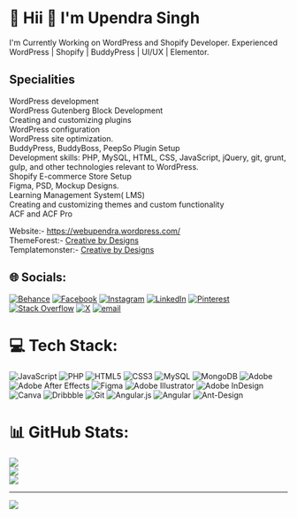 # 💫 Hii 👋 I'm Upendra Singh
I'm Currently Working on WordPress and Shopify Developer. Experienced WordPress | Shopify | BuddyPress | UI/UX | Elementor.

## Specialities
WordPress development<br>
WordPress Gutenberg Block Development<br>
Creating and customizing plugins<br>
WordPress configuration<br>
WordPress site optimization.<br>
BuddyPress, BuddyBoss, PeepSo Plugin Setup<br>
Development skills: PHP, MySQL, HTML, CSS, JavaScript, jQuery, git, grunt, gulp, and other technologies relevant to WordPress.<br>
Shopify E-commerce Store Setup<br>
Figma, PSD, Mockup Designs.<br>
Learning Management System( LMS)<br>
Creating and customizing themes and custom functionality<br>
ACF and ACF Pro<be>

Website:- <a href="https://webupendra.wordpress.com/">https://webupendra.wordpress.com/</a><br>
ThemeForest:- <a href="https://themeforest.net/user/creativbydesigns">Creative by Designs</a><br>
Templatemonster:- <a href="https://www.templatemonster.com/authors/creativbydesigns/">Creative by Designs</a><br>


## 🌐 Socials:
[![Behance](https://img.shields.io/badge/Behance-1769ff?logo=behance&logoColor=white)](https://behance.net/webupendrasingh) [![Facebook](https://img.shields.io/badge/Facebook-%231877F2.svg?logo=Facebook&logoColor=white)](https://facebook.com/upendra.kumarsingh.773) [![Instagram](https://img.shields.io/badge/Instagram-%23E4405F.svg?logo=Instagram&logoColor=white)](https://instagram.com/webupen_dev) [![LinkedIn](https://img.shields.io/badge/LinkedIn-%230077B5.svg?logo=linkedin&logoColor=white)](https://linkedin.com/in/upendra-singh-61578179) [![Pinterest](https://img.shields.io/badge/Pinterest-%23E60023.svg?logo=Pinterest&logoColor=white)](https://pinterest.com/up3819) [![Stack Overflow](https://img.shields.io/badge/-Stackoverflow-FE7A16?logo=stack-overflow&logoColor=white)](https://stackoverflow.com/users/upendra-kumar-singh) [![X](https://img.shields.io/badge/X-black.svg?logo=X&logoColor=white)](https://x.com/webupendra) [![email](https://img.shields.io/badge/Email-D14836?logo=gmail&logoColor=white)](mailto:webupendrakumarsingh@gmail.com) 

# 💻 Tech Stack:
![JavaScript](https://img.shields.io/badge/javascript-%23323330.svg?style=for-the-badge&logo=javascript&logoColor=%23F7DF1E) ![PHP](https://img.shields.io/badge/php-%23777BB4.svg?style=for-the-badge&logo=php&logoColor=white) ![HTML5](https://img.shields.io/badge/html5-%23E34F26.svg?style=for-the-badge&logo=html5&logoColor=white) ![CSS3](https://img.shields.io/badge/css3-%231572B6.svg?style=for-the-badge&logo=css3&logoColor=white) ![MySQL](https://img.shields.io/badge/mysql-4479A1.svg?style=for-the-badge&logo=mysql&logoColor=white) ![MongoDB](https://img.shields.io/badge/MongoDB-%234ea94b.svg?style=for-the-badge&logo=mongodb&logoColor=white) ![Adobe](https://img.shields.io/badge/adobe-%23FF0000.svg?style=for-the-badge&logo=adobe&logoColor=white) ![Adobe After Effects](https://img.shields.io/badge/Adobe%20After%20Effects-9999FF.svg?style=for-the-badge&logo=Adobe%20After%20Effects&logoColor=white) ![Figma](https://img.shields.io/badge/figma-%23F24E1E.svg?style=for-the-badge&logo=figma&logoColor=white) ![Adobe Illustrator](https://img.shields.io/badge/adobe%20illustrator-%23FF9A00.svg?style=for-the-badge&logo=adobe%20illustrator&logoColor=white) ![Adobe InDesign](https://img.shields.io/badge/Adobe%20InDesign-49021F?style=for-the-badge&logo=adobeindesign&logoColor=FF3366) ![Canva](https://img.shields.io/badge/Canva-%2300C4CC.svg?style=for-the-badge&logo=Canva&logoColor=white) ![Dribbble](https://img.shields.io/badge/Dribbble-EA4C89?style=for-the-badge&logo=dribbble&logoColor=white) ![Git](https://img.shields.io/badge/git-%23F05033.svg?style=for-the-badge&logo=git&logoColor=white) ![Angular.js](https://img.shields.io/badge/angular.js-%23E23237.svg?style=for-the-badge&logo=angularjs&logoColor=white) ![Angular](https://img.shields.io/badge/angular-%23DD0031.svg?style=for-the-badge&logo=angular&logoColor=white) ![Ant-Design](https://img.shields.io/badge/-AntDesign-%230170FE?style=for-the-badge&logo=ant-design&logoColor=white)
# 📊 GitHub Stats:
![](https://github-readme-stats.vercel.app/api?username=webupendra&theme=dark&hide_border=true&include_all_commits=true&count_private=true)<br/>
![](https://github-readme-streak-stats.herokuapp.com/?user=webupendra&theme=dark&hide_border=true)<br/>
![](https://github-readme-stats.vercel.app/api/top-langs/?username=webupendra&theme=dark&hide_border=true&include_all_commits=true&count_private=true&layout=compact)

---
[![](https://visitcount.itsvg.in/api?id=webupendra&icon=0&color=0)](https://visitcount.itsvg.in)

<!-- Proudly created with GPRM ( https://gprm.itsvg.in ) -->
